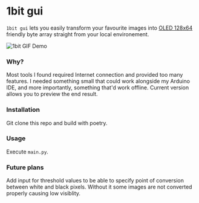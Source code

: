 # 1bit gui

`1bit gui` lets you easily transform your favourite images into [OLED
128x64](https://create.arduino.cc/projecthub/najad/interfacing-and-displaying-images-on-oled-59344a) friendly byte array straight from your
local environement. 

![1bit GIF Demo](demo/demo.gif)

### Why?

Most tools I found required Internet connection and provided too many features. I needed something small that could work
alongside my Arduino IDE, and more importantly, something that'd work offline. Current version allows you to preview the
end result.

### Installation

Git clone this repo and build with poetry.

### Usage

Execute `main.py`.

### Future plans

Add input for threshold values to be able to specify point of conversion between white and black pixels. Without it some
images are not converted properly causing low visiblity.
